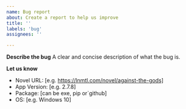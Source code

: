 ```yaml
---
name: Bug report
about: Create a report to help us improve
title: ''
labels: 'bug'
assignees: ''

---
```


**Describe the bug**
A clear and concise description of what the bug is.

**Let us know**
- Novel URL: [e.g. https://lnmtl.com/novel/against-the-gods]
- App Version: [e.g. 2.7.8]
- Package: [can be exe, pip or`github]
- OS: [e.g. Windows 10]
